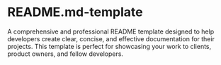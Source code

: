 # README.md-template
A comprehensive and professional README template designed to help developers create clear, concise, and effective documentation for their projects. This template is perfect for showcasing your work to clients, product owners, and fellow developers.
